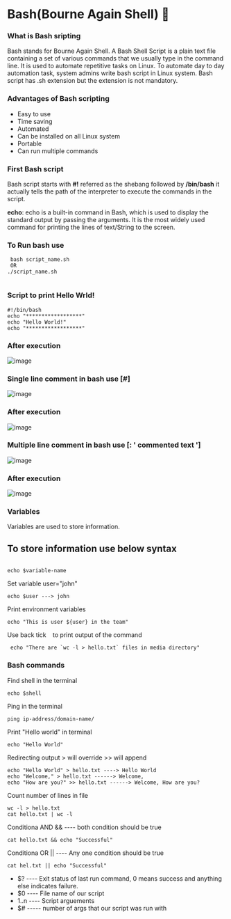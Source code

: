 # Bash(Bourne Again Shell) 🐧

### What is Bash sripting
Bash stands for Bourne Again Shell. A Bash Shell Script is a plain text file containing a set of various commands that we usually type in the command line. It is used to automate repetitive tasks on Linux. To automate day to day automation task, system admins write bash script in Linux system.
Bash script has .sh extension but the extension is not mandatory.

### Advantages of Bash scripting
- Easy to use
- Time saving
- Automated
- Can be installed on all Linux system
- Portable
- Can run multiple commands

### First Bash script
Bash script starts with **#!** referred as the shebang followed by **/bin/bash** it actually tells the path of the interpreter to execute the commands in the script.

**echo**: echo is a built-in command in Bash, which is used to display the standard output by passing the arguments. It is the most widely used command for printing the lines of text/String to the screen.

### To Run bash use 
```
 bash script_name.sh
 OR
./script_name.sh
 
```

### Script to print Hello Wrld!
```
#!/bin/bash
echo "******************"
echo "Hello World!"
echo "******************"
```
### After execution

![image](https://user-images.githubusercontent.com/69889600/218807819-e1b42e78-0ec8-4d7c-8406-2fbc2a5dd229.png)

### Single line comment in bash use [**#**]

![image](https://user-images.githubusercontent.com/69889600/218809940-a93d1325-e79e-4bdc-a6d8-3191ea3d4224.png)

### After execution

![image](https://user-images.githubusercontent.com/69889600/218807819-e1b42e78-0ec8-4d7c-8406-2fbc2a5dd229.png)

### Multiple line comment in bash use [: ' commented text  ']

![image](https://user-images.githubusercontent.com/69889600/218812434-edc051c9-7492-4b3d-94de-4c330a00990c.png)

### After execution

![image](https://user-images.githubusercontent.com/69889600/218812563-d1abbd60-109a-450a-812e-1070737f7437.png)

### Variables
Variables are used to store information.

## To store information use below syntax

```

```
```
echo $variable-name
```
Set variable user="john"
```
echo $user ---> john
```
Print environment variables
```
echo "This is user ${user} in the team"
```
Use back tick ` ` to print output of the command
```
 echo "There are `wc -l > hello.txt` files in media directory"
```

### Bash commands

Find shell in the terminal
```
echo $shell
```
Ping in the terminal
```
ping ip-address/domain-name/
```
Print "Hello world" in terminal
```
echo "Hello World"
```
Redirecting output > will override >> will append
```
echo "Hello World" > hello.txt ----> Hello World
echo "Welcome," > hello.txt ------> Welcome,
echo "How are you?" >> hello.txt ------> Welcome, How are you?
```
Count number of lines in file
```
wc -l > hello.txt
cat hello.txt | wc -l
```
Conditiona AND && ---- both condition should be true
```
cat hello.txt && echo "Successful"
```
Conditiona OR || ---- Any one condition should be true
```
cat hel.txt || echo "Successful"
```


- $? ---- Exit status of last run command, 0 means success and anything else indicates failure.
- $0 ---- File name of our script
- $1..$n ---- Script arguements
- $# ----- number of args that our script was run with

